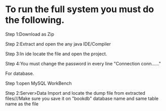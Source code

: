 # To run the full system you must do the following.

Step 1:Download as Zip

Step 2:Extract and open the any java IDE/Compiler

Step 3:In ide locate the file and open the project.

Step 4:You must change the password in every line "Connection conn......"


For database.



Step 1:open MySQL WorkBench


Step 2:Server>Data Import and locate the dump file from extracted files///Make sure you save it on "bookdb" database name and same table name as the file
